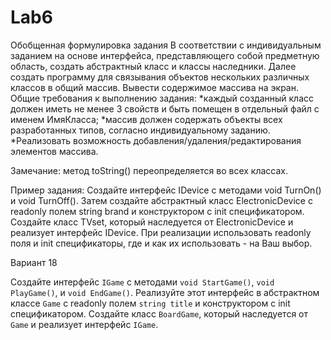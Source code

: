 # Lab6

Обобщенная формулировка задания
В соответствии с индивидуальным заданием на основе интерфейса, представляющего собой предметную область, создать абстрактный класс и классы наследники. Далее создать программу для связывания объектов нескольких различных классов в общий массив. Вывести содержимое массива на экран. Общие требования к выполнению задания:
*каждый созданный класс должен иметь не менее 3 свойств и быть помещен в отдельный файл с именем ИмяКласса;
*массив должен содержать объекты всех разработанных типов, согласно индивидуальному заданию.
*Реализовать возможность добавления/удаления/редактирования элементов массива.

Замечание: метод toString() переопределяется во всех классах.


Пример задания:
Создайте интерфейс IDevice с методами void TurnOn() и void TurnOff(). Затем создайте абстрактный класс ElectronicDevice с readonly полем string brand и конструктором с init спецификатором. Создайте класс TVset, который наследуется от ElectronicDevice и реализует интерфейс IDevice. При реализации использовать readonly поля и init спецификаторы, где и как их использовать - на Ваш выбор.

Вариант 18 

Создайте интерфейс `IGame` с методами `void StartGame()`, `void PlayGame()`, и `void EndGame()`. Реализуйте этот интерфейс в абстрактном классе `Game` с readonly полем `string title` и конструктором с init спецификатором. Создайте класс `BoardGame`, который наследуется от `Game` и реализует интерфейс `IGame`.
